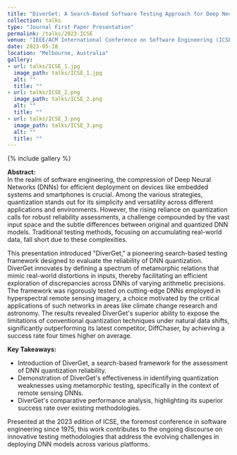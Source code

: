```yaml
---
title: "DiverGet: A Search-Based Software Testing Approach for Deep Neural Network Quantization Assessment"
collection: talks
type: "Journal First Paper Presentation"
permalink: /talks/2023-ICSE
venue: "IEEE/ACM International Conference on Software Engineering (ICSE) 2023"
date: 2023-05-18
location: "Melbourne, Australia"
gallery:
- url: talks/ICSE_1.jpg
  image_path: talks/ICSE_1.jpg
  alt: ""
  title: ""
- url: talks/ICSE_2.png
  image_path: talks/ICSE_2.png
  alt: ""
  title: ""
- url: talks/ICSE_3.png
  image_path: talks/ICSE_3.png
  alt: ""
  title: ""
---
```


{% include gallery %}

**Abstract:**  
In the realm of software engineering, the compression of Deep Neural Networks (DNNs) for efficient deployment on devices 
like embedded systems and smartphones is crucial. Among the various strategies, quantization stands out for its 
simplicity and versatility across different applications and environments. However, the rising reliance on quantization 
calls for robust reliability assessments, a challenge compounded by the vast input space and the subtle differences 
between original and quantized DNN models. Traditional testing methods, focusing on accumulating real-world data, fall 
short due to these complexities.

This presentation introduced "DiverGet," a pioneering search-based testing framework designed to evaluate the reliability 
of DNN quantization. DiverGet innovates by defining a spectrum of metamorphic relations that mimic real-world distortions 
in inputs, thereby facilitating an efficient exploration of discrepancies across DNNs of varying arithmetic precisions. 
The framework was rigorously tested on cutting-edge DNNs employed in hyperspectral remote sensing imagery, a choice 
motivated by the critical applications of such networks in areas like climate change research and astronomy. 
The results revealed DiverGet's superior ability to expose the limitations of conventional quantization techniques 
under natural data shifts, significantly outperforming its latest competitor, DiffChaser, by achieving a success rate 
four times higher on average.

**Key Takeaways:**
- Introduction of DiverGet, a search-based framework for the assessment of DNN quantization reliability.
- Demonstration of DiverGet's effectiveness in identifying quantization weaknesses using metamorphic testing, 
specifically in the context of remote sensing DNNs.
- DiverGet's comparative performance analysis, highlighting its superior success rate over existing methodologies.

Presented at the 2023 edition of ICSE, the foremost conference in software engineering since 1975, this work contributes 
to the ongoing discourse on innovative testing methodologies that address the evolving challenges in deploying DNN 
models across various platforms.

